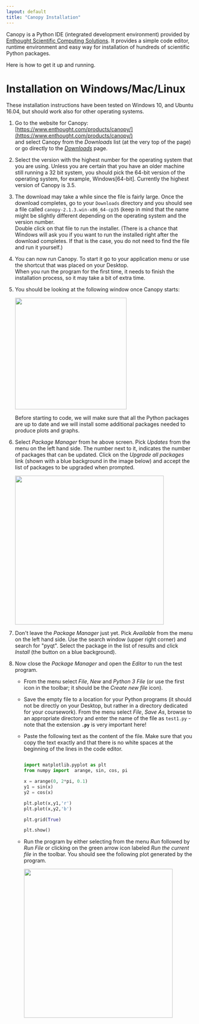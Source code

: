 ```yaml
---
layout: default 
title: "Canopy Installation"
---
```


Canopy is a Python IDE (integrated development environment) provided by 
[Enthought Scientific Computing Solutions](https://www.enthought.com/). 
It provides a simple code editor, runtime environment and easy way for 
installation of hundreds of scientific Python packages. 

Here is how to get it up and running. 

# Installation on Windows/Mac/Linux 

These installation instructions have been tested on Windows 10, and Ubuntu 16.04, 
but should work also for other operating systems.

1. Go to the website for Canopy: [https://www.enthought.com/products/canopy/](https://www.enthought.com/products/canopy/)  
and select Canopy from the *Downloads* list (at the very top of the page) or go 
directly to the [*Downloads*](https://store.enthought.com/downloads/) page.

2. Select the version with the highest number for the operating system that you are
using. Unless you are certain that you have an older machine still running a 32 bit 
system, you should pick the 64-bit version of the operating system, for example, Windows[64-bit]. Currently the highest version of Canopy is 3.5. 

3. The download may take a while since the file is fairly large. Once the download 
completes, go to your `Downloads` directory and you should see a file called `canopy-2.1.3.win-x86_64-cp35`
(keep in mind that the name  might be slightly different depending on the operating system
and the version number. <br>
Double click on that file to run the installer. (There is a chance that Windows will ask you 
if you want to run the installed right after the download completes. If that is the case, you do not
need to find the file and run it yourself.)

4. You can now run Canopy. To start it go to your application menu or use the 
shortcut that was placed on your Desktop. <br> 
When you run the program for the first time, it needs to finish the installation process, so it
may take a bit of extra time. 

5. You should be looking at the following window once Canopy starts:

    <img src="{{site.baseurl}}/resources/figures/canopy/initial_screen.png" name="Initil Screen" border="0px" width="300px"> 
    
    Before starting to code, we will make sure that all the Python packages are up to date
    and we will install some additional packages needed to produce plots and graphs.
 
6. Select *Package Manager* from he above screen. Pick *Updates* from the menu on the 
left hand side. The number next to it, indicates the number of packages that can be updated.
Click on the *Upgrade all packages* link (shown with a blue background in the image below)
and accept the list of packages to be upgraded when prompted. 

    <img src="{{site.baseurl}}/resources/figures/canopy/update_packages.png" name="Update Packages" border="0px" width="400px"> 
    
7. Don't leave the *Package Manager* just yet. Pick *Available* from the menu on the left hand side. Use the search window (upper right corner) and search for "pyqt". Select
the package in the list of results and click *Install* (the button on a  blue background). 

8. Now close the *Package Manager* and open the *Editor* to run the test program. 
    - From the menu select *File*, *New* and *Python 3 File* (or use the first icon in the toolbar; it should be the *Create new file* icon). 
    - Save the empty file to a location for your Python programs (it should not be directly on your Desktop, but rather in a directory dedicated for your coursework). 
    From the menu select *File*, *Save As*, browse to an appropriate directory and enter the 
    name of the file as `test1.py` - note that the extension **`.py`** is very important here!
    - Paste the following text as the content of the file. Make sure that you copy the text
    exactly and that there is no white spaces at the beginning of the lines in the code editor. 
    
      ```python
      
      import matplotlib.pyplot as plt
      from numpy import  arange, sin, cos, pi

      x = arange(0, 2*pi, 0.1)
      y1 = sin(x)
      y2 = cos(x)

      plt.plot(x,y1,'r')
      plt.plot(x,y2,'b')

      plt.grid(True)

      plt.show() 
      
      ```

    - Run the program by either selecting from the menu *Run* followed by *Run File* or 
    clicking on the green arrow icon labeled *Run the current file* in the toolbar. 
    You should see the following plot generated by the program. 
    
        <img src="{{site.baseurl}}/resources/figures/canopy/plot.png" name="Test program plot" border="0px" width="400px">  

    





